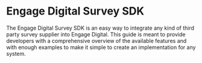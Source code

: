 # Engage Digital Survey SDK

The Engage Digital Survey SDK is an easy way to integrate any kind of third party survey supplier into Engage Digital.
This guide is meant to provide developers with a comprehensive overview of the available features and with enough examples to make it simple to create an implementation for any system.
